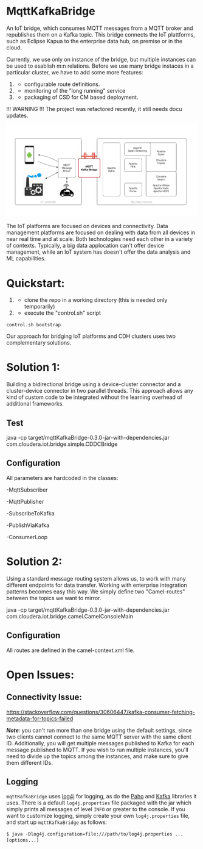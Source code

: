# MqttKafkaBridge
An IoT bridge, which consumes MQTT messages from a MQTT broker and republishes them on a Kafka topic. This bridge connects the IoT plattforms, such as Eclipse Kapua to the enterprise data hub, on premise or in the cloud.

Currently, we use only on instance of the bridge, but multiple instances can be used to esablish m:n relations.
Before we use many bridge instaces in a particular cluster, we have to add some more features:

1) - configurable route definitions.
2) - monitoring of the "long running" service
3) - packaging of CSD for CM based deployment.

!!! WARNING !!! 
The project was refactored recently, it still needs docu updates.

![sketch](https://github.com/kamir/mqttKafkaBridge/blob/master/docs/MQTT-Kafka-Bridge/Canvas%201.jpg?raw=true "Overview: Bridge between IoT platforms and data management platforms.")

The IoT platforms are focused on devices and connectivity. Data management platforms are focused on dealing with data from all devices in near real time and at scale. Both technologies need each other in a variety of contexts. Typically, a big data applocation can't offer device management, while an IoT system has doesn't offer the data analysis and ML capabilities.

# Quickstart:
1) - clone the repo in a working directory (this is needed only temporarily)
2) - execute the "control.sh" script 
```
control.sh bootstrap
```


Our approach for bridging IoT platforms and CDH clusters uses two complementary solutions.

# Solution 1:
Building a bidirectional bridge using a device-cluster connector and a cluster-device connector in two parallel threads.
This approach allows any kind of custom code to be integrated without the learning overhead of additional frameworks.

## Test 
java -cp target/mqttKafkaBridge-0.3.0-jar-with-dependencies.jar com.cloudera.iot.bridge.simple.CDDCBridge 

## Configuration
All parameters are hardcoded in the classes:

-MqttSubscriber

-MqttPublisher

-SubscribeToKafka

-PublishViaKafka

-ConsumerLoop

# Solution 2: 
Using a standard message routing system allows us, to work with many different endpoints for data transfer. Working with enterprise integration patterns becomes easy this way. We simply define two "Camel-routes" between the topics we want to mirror.

java -cp target/mqttKafkaBridge-0.3.0-jar-with-dependencies.jar com.cloudera.iot.bridge.camel.CamelConsoleMain 

## Configuration
All routes are defined in the camel-context.xml file.


# Open Issues:

## Connectivity Issue:
https://stackoverflow.com/questions/30606447/kafka-consumer-fetching-metadata-for-topics-failed

 




***Note***: you can't run more than one bridge using the default settings, since two clients cannot connect to the same MQTT server with the same client ID. 
Additionally, you will get multiple messages published to Kafka for each message published to MQTT. If you wish to run multiple instances, you'll need to divide 
up the topics among the instances, and make sure to give them different IDs.

## Logging
`mqttKafkaBridge` uses [log4j](http://logging.apache.org/log4j/2.x/) for logging, as do the [Paho](http://www.eclipse.org/paho/) 
and [Kafka](http://kafka.apache.org/) libraries it uses. There is a default `log4j.properties` file packaged with the jar which simply prints all messages of level `INFO` or greater to the console. If you want to customize logging, simply create your own `log4j.properties` file, and start up `mqttKafkaBridge` as follows:

    $ java -Dlog4j.configuration=file:///path/to/log4j.properties ... [options...]

